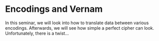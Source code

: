 # Encodings and Vernam

In this seminar, we will look into how to translate data between various encodings. Afterwards, we will see how simple a perfect cipher can look. Unfortunately, there is a twist...

